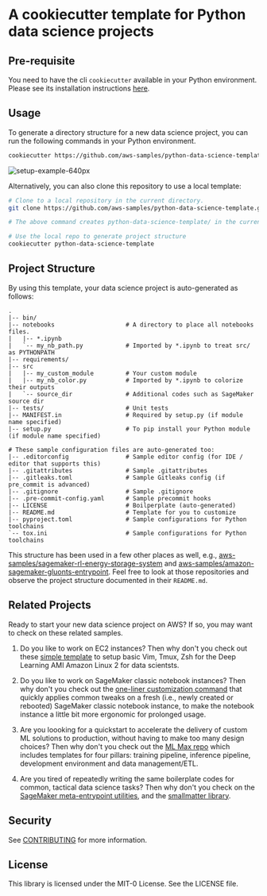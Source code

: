 # A cookiecutter template for Python data science projects

## Pre-requisite

You need to have the cli `cookiecutter` available in your Python environment.
Please see its installation instructions
[here](https://cookiecutter.readthedocs.io/en/latest/installation.html).

## Usage

To generate a directory structure for a new data science project, you can run
the following commands in your Python environment.

```bash
cookiecutter https://github.com/aws-samples/python-data-science-template
```

![setup-example-640px](https://user-images.githubusercontent.com/6405428/130512903-38e4fc96-e5b5-44f5-a4bd-4b4d4c6b3681.gif)

Alternatively, you can also clone this repository to use a local template:

```bash
# Clone to a local repository in the current directory.
git clone https://github.com/aws-samples/python-data-science-template.git

# The above command creates python-data-science-template/ in the current dir.

# Use the local repo to generate project structure
cookiecutter python-data-science-template
```

## Project Structure

By using this template, your data science project is auto-generated as follows:

```text
.
|-- bin/
|-- notebooks                    # A directory to place all notebooks files.
|   |-- *.ipynb
|   `-- my_nb_path.py            # Imported by *.ipynb to treat src/ as PYTHONPATH
|-- requirements/
|-- src
|   |-- my_custom_module         # Your custom module
|   |-- my_nb_color.py           # Imported by *.ipynb to colorize their outputs
|   `-- source_dir               # Additional codes such as SageMaker source dir
|-- tests/                       # Unit tests
|-- MANIFEST.in                  # Required by setup.py (if module name specified)
|-- setup.py                     # To pip install your Python module (if module name specified)

# These sample configuration files are auto-generated too:
|-- .editorconfig                # Sample editor config (for IDE / editor that supports this)
|-- .gitattributes               # Sample .gitattributes
|-- .gitleaks.toml               # Sample Gitleaks config (if pre_commit is advanced)
|-- .gitignore                   # Sample .gitignore
|-- .pre-commit-config.yaml      # Sample precommit hooks
|-- LICENSE                      # Boilperplate (auto-generated)
|-- README.md                    # Template for you to customize
|-- pyproject.toml               # Sample configurations for Python toolchains
`-- tox.ini                      # Sample configurations for Python toolchains
```

This structure has been used in a few other places as well, e.g.,
[aws-samples/sagemaker-rl-energy-storage-system](https://github.com/aws-samples/sagemaker-rl-energy-storage-system)
and [aws-samples/amazon-sagemaker-gluonts-entrypoint](https://github.com/aws-samples/amazon-sagemaker-gluonts-entrypoint).
Feel free to look at those repositories and observe the project structure
documented in their `README.md`.

## Related Projects

Ready to start your new data science project on AWS? If so, you may want to
check on these related samples.

1. Do you like to work on EC2 instances? Then why don't you check out these
   [simple template](https://github.com/aws-samples/ec2-data-science-vim-tmux-zsh/)
   to setup basic Vim, Tmux, Zsh for the Deep Learning AMI Amazon Linux 2 for
   data scientsts.

2. Do you like to work on SageMaker classic notebook instances? Then why don't you check out the
   [one-liner customization command](https://github.com/aws-samples/amazon-sagemaker-notebook-instance-customization)
   that quickly applies common tweaks on a fresh (i.e., newly created or
   rebooted) SageMaker classic notebook instance, to make the notebook instance
   a little bit more ergonomic for prolonged usage.

3. Are you loooking for a quickstart to accelerate the delivery of custom ML
   solutions to production, without having to make too many design choices? Then
   why don't you check out the [ML Max repo](https://github.com/awslabs/mlmax/)
   which includes templates for four pillars: training pipeline, inference
   pipeline, development environment and data management/ETL.

4. Are you tired of repeatedly writing the same boilerplate codes for common,
   tactical data science tasks? Then why don't you check on the
   [SageMaker meta-entrypoint utilities](https://github.com/aws-samples/amazon-sagemaker-entrypoint-utilities),
   and the [smallmatter library](https://github.com/aws-samples/smallmatter-package).

## Security

See [CONTRIBUTING](CONTRIBUTING.md#security-issue-notifications) for more information.

## License

This library is licensed under the MIT-0 License. See the LICENSE file.
